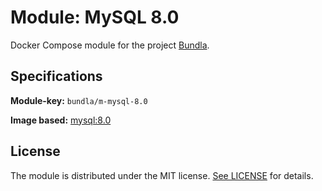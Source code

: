# Module: MySQL 8.0

Docker Compose module for the project [Bundla](https://github.com/tgaru/bundla).

## Specifications

**Module-key:** `bundla/m-mysql-8.0`

**Image based:** [mysql:8.0](https://hub.docker.com/_/mysql)

## License
The module is distributed under the MIT license. [See LICENSE](./LICENSE.md) for details.

